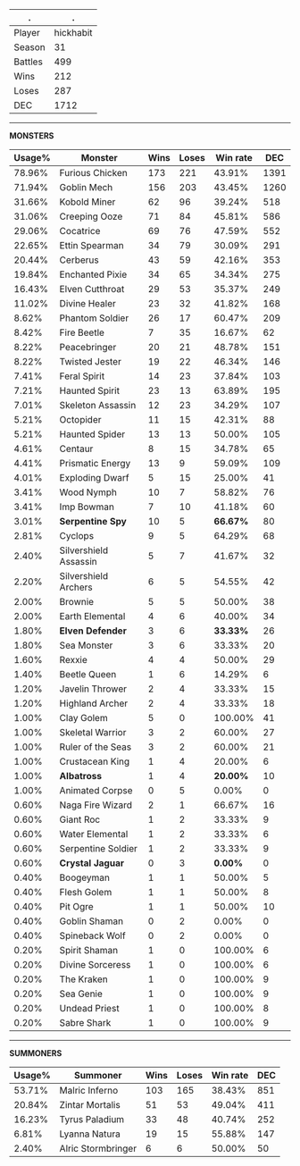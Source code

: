 .|.
|-|-
Player|hickhabit
Season|31
Battles|499
Wins|212
Loses|287
DEC|1712

---
**MONSTERS**

Usage%|Monster|Wins|Loses|Win rate|DEC|
-|-|-|-|-|-|
78.96%|Furious Chicken|173|221|43.91%|1391|
71.94%|Goblin Mech|156|203|43.45%|1260|
31.66%|Kobold Miner|62|96|39.24%|518|
31.06%|Creeping Ooze|71|84|45.81%|586|
29.06%|Cocatrice|69|76|47.59%|552|
22.65%|Ettin Spearman|34|79|30.09%|291|
20.44%|Cerberus|43|59|42.16%|353|
19.84%|Enchanted Pixie|34|65|34.34%|275|
16.43%|Elven Cutthroat|29|53|35.37%|249|
11.02%|Divine Healer|23|32|41.82%|168|
8.62%|Phantom Soldier|26|17|60.47%|209|
8.42%|Fire Beetle|7|35|16.67%|62|
8.22%|Peacebringer|20|21|48.78%|151|
8.22%|Twisted Jester|19|22|46.34%|146|
7.41%|Feral Spirit|14|23|37.84%|103|
7.21%|Haunted Spirit|23|13|63.89%|195|
7.01%|Skeleton Assassin|12|23|34.29%|107|
5.21%|Octopider|11|15|42.31%|88|
5.21%|Haunted Spider|13|13|50.00%|105|
4.61%|Centaur|8|15|34.78%|65|
4.41%|Prismatic Energy|13|9|59.09%|109|
4.01%|Exploding Dwarf|5|15|25.00%|41|
3.41%|Wood Nymph|10|7|58.82%|76|
3.41%|Imp Bowman|7|10|41.18%|60|
3.01%|**Serpentine Spy**|10|5|**66.67%**|80|
2.81%|Cyclops|9|5|64.29%|68|
2.40%|Silvershield Assassin|5|7|41.67%|32|
2.20%|Silvershield Archers|6|5|54.55%|42|
2.00%|Brownie|5|5|50.00%|38|
2.00%|Earth Elemental|4|6|40.00%|34|
1.80%|**Elven Defender**|3|6|**33.33%**|26|
1.80%|Sea Monster|3|6|33.33%|20|
1.60%|Rexxie|4|4|50.00%|29|
1.40%|Beetle Queen|1|6|14.29%|6|
1.20%|Javelin Thrower|2|4|33.33%|15|
1.20%|Highland Archer|2|4|33.33%|18|
1.00%|Clay Golem|5|0|100.00%|41|
1.00%|Skeletal Warrior|3|2|60.00%|27|
1.00%|Ruler of the Seas|3|2|60.00%|21|
1.00%|Crustacean King|1|4|20.00%|6|
1.00%|**Albatross**|1|4|**20.00%**|10|
1.00%|Animated Corpse|0|5|0.00%|0|
0.60%|Naga Fire Wizard|2|1|66.67%|16|
0.60%|Giant Roc|1|2|33.33%|9|
0.60%|Water Elemental|1|2|33.33%|6|
0.60%|Serpentine Soldier|1|2|33.33%|9|
0.60%|**Crystal Jaguar**|0|3|**0.00%**|0|
0.40%|Boogeyman|1|1|50.00%|5|
0.40%|Flesh Golem|1|1|50.00%|8|
0.40%|Pit Ogre|1|1|50.00%|10|
0.40%|Goblin Shaman|0|2|0.00%|0|
0.40%|Spineback Wolf|0|2|0.00%|0|
0.20%|Spirit Shaman|1|0|100.00%|6|
0.20%|Divine Sorceress|1|0|100.00%|6|
0.20%|The Kraken|1|0|100.00%|9|
0.20%|Sea Genie|1|0|100.00%|9|
0.20%|Undead Priest|1|0|100.00%|8|
0.20%|Sabre Shark|1|0|100.00%|9|

---
**SUMMONERS**

Usage%|Summoner|Wins|Loses|Win rate|DEC|
-|-|-|-|-|-|
53.71%|Malric Inferno|103|165|38.43%|851|
20.84%|Zintar Mortalis|51|53|49.04%|411|
16.23%|Tyrus Paladium|33|48|40.74%|252|
6.81%|Lyanna Natura|19|15|55.88%|147|
2.40%|Alric Stormbringer|6|6|50.00%|50|
